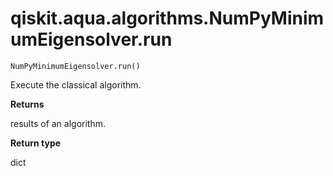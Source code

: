 # qiskit.aqua.algorithms.NumPyMinimumEigensolver.run

`NumPyMinimumEigensolver.run()`

Execute the classical algorithm.

**Returns**

results of an algorithm.

**Return type**

dict
